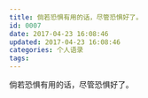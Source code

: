```yaml
---
title: 倘若恐惧有用的话，尽管恐惧好了。
id: 0007
date: 2017-04-23 16:08:46
updated: 2017-04-23 16:08:46
categories: 个人语录
tags: 
---
```


倘若恐惧有用的话，尽管恐惧好了。
